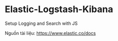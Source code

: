 # Elastic-Logstash-Kibana
Setup Logging and Search with JS

Nguồn tài liệu:
https://www.elastic.co/docs